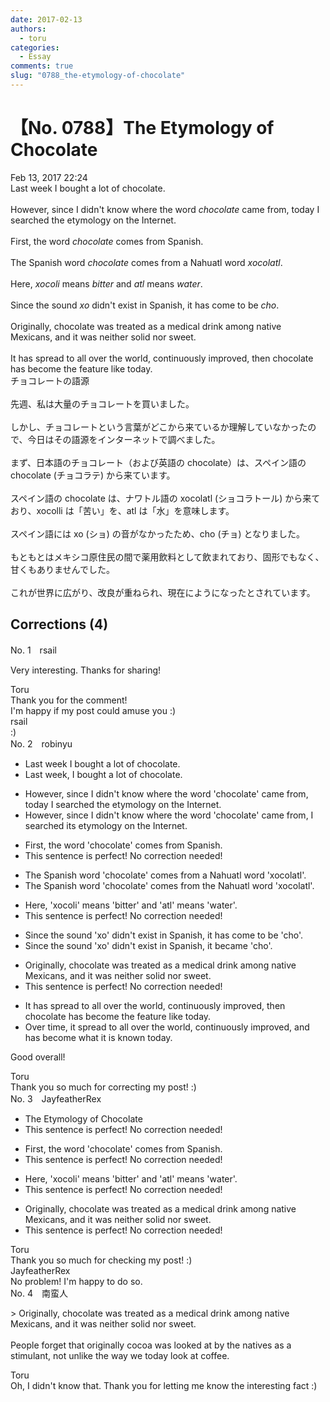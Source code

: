 ```yaml
---
date: 2017-02-13
authors:
  - toru
categories:
  - Essay
comments: true
slug: "0788_the-etymology-of-chocolate"
---
```


# 【No. 0788】The Etymology of Chocolate
<div class="date">Feb 13, 2017 22:24</div>
<div id="post"><div id="body_show_ori">
Last week I bought a lot of chocolate.<br/><br/>However, since I didn't know where the word <em>chocolate</em> came from, today I searched the etymology on the Internet.<br/><br/>First, the word <em>chocolate</em> comes from Spanish.<br/><br/>The Spanish word <em>chocolate</em> comes from a Nahuatl word <em>xocolatl</em>.<br/><br/>Here, <em>xocoli</em> means <em>bitter</em> and <em>atl</em> means <em>water</em>.<br/><br/>Since the sound <em>xo</em> didn't exist in Spanish, it has come to be <em>cho</em>.<br/><br/>Originally, chocolate was treated as a medical drink among native Mexicans, and it was neither solid nor sweet.<br/><br/>It has spread to all over the world, continuously improved, then chocolate has become the feature like today.
</div></div>

<!-- more -->

<div id="post_ja"><div id="body_show_mo">
チョコレートの語源<br/><br/>先週、私は大量のチョコレートを買いました。<br/><br/>しかし、チョコレートという言葉がどこから来ているか理解していなかったので、今日はその語源をインターネットで調べました。<br/><br/>まず、日本語のチョコレート（および英語の chocolate）は、スペイン語の chocolate (チョコラテ) から来ています。<br/><br/>スペイン語の chocolate は、ナワトル語の xocolatl (ショコラトール) から来ており、xocolli は「苦い」を、atl は「水」を意味します。<br/><br/>スペイン語には xo (ショ) の音がなかったため、cho (チョ) となりました。<br/><br/>もともとはメキシコ原住民の間で薬用飲料として飲まれており、固形でもなく、甘くもありませんでした。<br/><br/>これが世界に広がり、改良が重ねられ、現在にようになったとされています。
</div></div>

## Corrections (4)
<div id="block"><div class="first_name"> No. 1　<span class="just_name">rsail</span></div><div id="block2">
<p class="comment_small">
 Very interesting. Thanks for sharing!
</p>

</div><div class="name"><span class="just_name">Toru</span><br>
Thank you for the comment!<br/>I'm happy if my post could amuse you :)
</div>
<div class="name"><span class="just_name">rsail</span><br>
:) 
</div>
</div>
<div id="block"><div class="first_name"> No. 2　<span class="just_name">robinyu</span></div><div id="block2">
<ul class="correction_field">
<li class="incorrect">Last week I bought a lot of chocolate.</li>
<li class="corrected correct">
Last week<span class="f_red">,</span> I bought a lot of chocolate.
</li>
</ul>
<ul class="correction_field">
<li class="incorrect">However, since I didn't know where the word 'chocolate' came from, today I searched the etymology on the Internet.</li>
<li class="corrected correct">
However, since I didn't know where the word 'chocolate' came from, I searched <span class="f_red">its </span>etymology on the Internet.
</li>
</ul>
<ul class="correction_field">
<li class="incorrect">First, the word 'chocolate' comes from Spanish.</li>
<li class="corrected perfect">This sentence is perfect! No correction needed!</li>
</ul>
<ul class="correction_field">
<li class="incorrect">The Spanish word 'chocolate' comes from a Nahuatl word 'xocolatl'.</li>
<li class="corrected correct">
The Spanish word 'chocolate' comes from <span class="f_red">the</span> Nahuatl word 'xocolatl'.
</li>
</ul>
<ul class="correction_field">
<li class="incorrect">Here, 'xocoli' means 'bitter' and 'atl' means 'water'.</li>
<li class="corrected perfect">This sentence is perfect! No correction needed!</li>
</ul>
<ul class="correction_field">
<li class="incorrect">Since the sound 'xo' didn't exist in Spanish, it has come to be 'cho'.</li>
<li class="corrected correct">
Since the sound 'xo' didn't exist in Spanish, it <span class="f_red">became</span> 'cho'.
</li>
</ul>
<ul class="correction_field">
<li class="incorrect">Originally, chocolate was treated as a medical drink among native Mexicans, and it was neither solid nor sweet.</li>
<li class="corrected perfect">This sentence is perfect! No correction needed!</li>
</ul>
<ul class="correction_field">
<li class="incorrect">It has spread to all over the world, continuously improved, then chocolate has become the feature like today.</li>
<li class="corrected correct">
<span class="f_red">Over time, it</span> spread to all over the world, continuously improved, <span class="f_red">and has become what it is known today.</span>
</li>
</ul>
<p class="comment_small">
 Good overall!
</p>

</div><div class="name"><span class="just_name">Toru</span><br>
Thank you so much for correcting my post! :)
</div>
</div>
<div id="block"><div class="first_name"> No. 3　<span class="just_name">JayfeatherRex</span></div><div id="block2">
<ul class="correction_field">
<li class="incorrect">The Etymology of Chocolate</li>
<li class="corrected perfect">This sentence is perfect! No correction needed!</li>
</ul>
<ul class="correction_field">
<li class="incorrect">First, the word 'chocolate' comes from Spanish.</li>
<li class="corrected perfect">This sentence is perfect! No correction needed!</li>
</ul>
<ul class="correction_field">
<li class="incorrect">Here, 'xocoli' means 'bitter' and 'atl' means 'water'.</li>
<li class="corrected perfect">This sentence is perfect! No correction needed!</li>
</ul>
<ul class="correction_field">
<li class="incorrect">Originally, chocolate was treated as a medical drink among native Mexicans, and it was neither solid nor sweet.</li>
<li class="corrected perfect">This sentence is perfect! No correction needed!</li>
</ul>
</div><div class="name"><span class="just_name">Toru</span><br>
Thank you so much for checking my post! :)
</div>
<div class="name"><span class="just_name">JayfeatherRex</span><br>
No problem!  I'm happy to do so.
</div>
</div>
<div id="block"><div class="first_name"> No. 4　<span class="just_name">南蛮人</span></div><div id="block2">
<p class="comment_small">
 &gt; Originally, chocolate was treated as a medical drink among native Mexicans, and it was neither solid nor sweet.
 <br/>
 <br/>
 People forget that originally cocoa was looked at by the natives as a stimulant, not unlike the way we today look at coffee.
</p>

</div><div class="name"><span class="just_name">Toru</span><br>
Oh, I didn't know that. Thank you for letting me know the interesting fact :)
</div>
</div>
